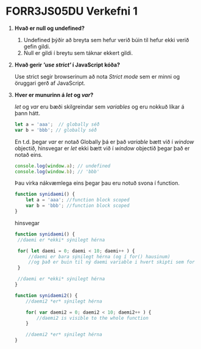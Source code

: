 # FORR3JS05DU Verkefni 1

1. **Hvað er null og undefined?**
   1. Undefined þýðir að breyta sem hefur verið búin til hefur ekki verið gefin gildi.
   2. Null er gildi í breytu sem táknar ekkert gildi.
   
2. **Hvað gerir _'use strict'_ í JavaScript kóða?**

   Use strict segir browserinum að nota _Strict mode_ sem er minni og öruggari gerð af JavaScript.
   
3. **Hver er munurinn á _let_ og _var_?**

   _let_ og _var_ eru bæði skilgreindar sem _variables_ og eru nokkuð líkar á þann hátt.
     ```javascript
     let a = 'aaa';  // globally séð
     var b = 'bbb'; // globally séð  
     ```
   En t.d. þegar _var_ er notað Globally þá er það _variable_ bætt við í _window_ objectið, hinsvegar er _let_ ekki bætt við í _window_ objectið þegar það er notað eins.
   ```javascript
   console.log(window.a); // undefined
   console.log(window.b); // 'bbb'
   ```
   Þau virka nákvæmlega eins þegar þau eru notuð svona í function.
   ```javascript
   function synidaemi() {
       let a = 'aaa'; //function block scoped
       var b = 'bbb'; //function block scoped
   }
   ```
   hinsvegar 
   ```javascript
   function synidaemi() {
    //daemi er *ekki* sýnilegt hérna

    for( let daemi = 0; daemi < 10; daemi++ ) {
        //daemi er bara sýnilegt hérna (og í for() hausinum)
        //og það er buin til ný daemi variable i hvert skipti sem for loopan spilast
    }

    //daemi er *ekki* sýnilegt hérna
   }

   function synidaemi2() {
       //daemi2 *er* sýnilegt hérna

       for( var daemi2 = 0; daemi2 < 10; daemi2++ ) {
           //daemi2 is visible to the whole function
       }

       //daemi2 *er* sýnilegt hérna
   }
   ```
